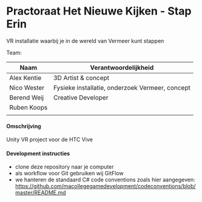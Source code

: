 # Practoraat Het Nieuwe Kijken - Stap Erin

VR installatie waarbij je in de wereld van Vermeer kunt stappen

Team:

| Naam        | Verantwoordelijkheid                            |
|-------------|-------------------------------------------------|
| Alex Kentie | 3D Artist & concept                             |
| Nico Wester | Fysieke installatie, onderzoek Vermeer, concept |
| Berend Weij | Creative Developer                              |
| Ruben Koops |                                                 |
|             |                                                 |

#### Omschrijving

Unity VR project voor de HTC Vive

#### Development instructies

* clone deze repository naar je  computer
* als workflow voor Git gebruiken wij GitFlow
* we hanteren de standaard C# code conventions zoals hier aangegeven: https://github.com/macollegegamedevelopment/codeconventions/blob/master/README.md
